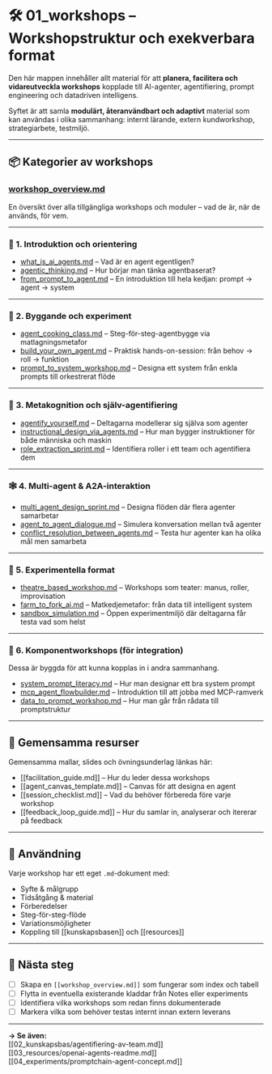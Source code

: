 # 🛠️ 01_workshops – Workshopstruktur och exekverbara format

Den här mappen innehåller allt material för att **planera, facilitera och vidareutveckla workshops** kopplade till AI-agenter, agentifiering, prompt engineering och datadriven intelligens.

Syftet är att samla **modulärt, återanvändbart och adaptivt** material som kan användas i olika sammanhang: internt lärande, extern kundworkshop, strategiarbete, testmiljö.

---

## 📦 Kategorier av workshops

### [workshop_overview.md](./workshop_overview.md)
En översikt över alla tillgängliga workshops och moduler – vad de är, när de används, för vem.

---

### 🧭 1. Introduktion och orientering

- [what_is_ai_agents.md](./what_is_ai_agents.md) – Vad är en agent egentligen?
- [agentic_thinking.md](./agentic_thinking.md) – Hur börjar man tänka agentbaserat?
- [from_prompt_to_agent.md](./from_prompt_to_agent.md) – En introduktion till hela kedjan: prompt → agent → system

---

### 🧰 2. Byggande och experiment

- [agent_cooking_class.md](./agent_cooking_class.md) – Steg-för-steg-agentbygge via matlagningsmetafor
- [build_your_own_agent.md](./build_your_own_agent.md) – Praktisk hands-on-session: från behov → roll → funktion
- [prompt_to_system_workshop.md](./prompt_to_system_workshop.md) – Designa ett system från enkla prompts till orkestrerat flöde

---

### 🧠 3. Metakognition och själv-agentifiering

- [agentify_yourself.md](./agentify_yourself.md) – Deltagarna modellerar sig själva som agenter
- [instructional_design_via_agents.md](./instructional_design_via_agents.md) – Hur man bygger instruktioner för både människa och maskin
- [role_extraction_sprint.md](./role_extraction_sprint.md) – Identifiera roller i ett team och agentifiera dem

---

### 🕸 4. Multi-agent & A2A-interaktion

- [multi_agent_design_sprint.md](./multi_agent_design_sprint.md) – Designa flöden där flera agenter samarbetar
- [agent_to_agent_dialogue.md](./agent_to_agent_dialogue.md) – Simulera konversation mellan två agenter
- [conflict_resolution_between_agents.md](./conflict_resolution_between_agents.md) – Testa hur agenter kan ha olika mål men samarbeta

---

### 🧪 5. Experimentella format

- [theatre_based_workshop.md](./theatre_based_workshop.md) – Workshops som teater: manus, roller, improvisation
- [farm_to_fork_ai.md](./farm_to_fork_ai.md) – Matkedjemetafor: från data till intelligent system
- [sandbox_simulation.md](./sandbox_simulation.md) – Öppen experimentmiljö där deltagarna får testa vad som helst

---

### 🧩 6. Komponentworkshops (för integration)

Dessa är byggda för att kunna kopplas in i andra sammanhang.

- [system_prompt_literacy.md](./system_prompt_literacy.md) – Hur man designar ett bra system prompt
- [mcp_agent_flowbuilder.md](./mcp_agent_flowbuilder.md) – Introduktion till att jobba med MCP-ramverk
- [data_to_prompt_workshop.md](./data_to_prompt_workshop.md) – Hur man går från rådata till promptstruktur

---

## 📎 Gemensamma resurser

Gemensamma mallar, slides och övningsunderlag länkas här:

- [[facilitation_guide.md]] – Hur du leder dessa workshops
- [[agent_canvas_template.md]] – Canvas för att designa en agent
- [[session_checklist.md]] – Vad du behöver förbereda före varje workshop
- [[feedback_loop_guide.md]] – Hur du samlar in, analyserar och itererar på feedback

---

## 📘 Användning

Varje workshop har ett eget `.md`-dokument med:

- Syfte & målgrupp
- Tidsåtgång & material
- Förberedelser
- Steg-för-steg-flöde
- Variationsmöjligheter
- Koppling till [[kunskapsbasen]] och [[resources]]

---

## 🧭 Nästa steg

- [ ] Skapa en `[[workshop_overview.md]]` som fungerar som index och tabell
- [ ] Flytta in eventuella existerande kladdar från Notes eller experiments
- [ ] Identifiera vilka workshops som redan finns dokumenterade
- [ ] Markera vilka som behöver testas internt innan extern leverans

---

**→ Se även:**  
[[02_kunskapsbas/agentifiering-av-team.md]]  
[[03_resources/openai-agents-readme.md]]  
[[04_experiments/promptchain-agent-concept.md]]
